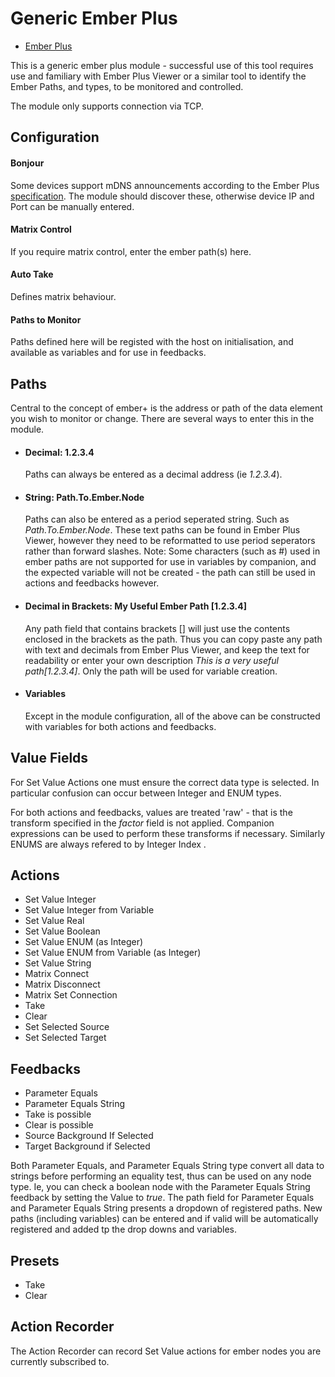 # Generic Ember Plus

- [Ember Plus](https://github.com/Lawo/ember-plus)

This is a generic ember plus module - successful use of this tool requires use and familiary with Ember Plus Viewer or a similar tool to identify the Ember Paths, and types, to be monitored and controlled.

The module only supports connection via TCP.

## Configuration

#### Bonjour

Some devices support mDNS announcements according to the Ember Plus [specification](https://github.com/Lawo/ember-plus/blob/master/documentation/Ember%2B%20Service%20Discovery.pdf). The module should discover these, otherwise device IP and Port can be manually entered.

#### Matrix Control

If you require matrix control, enter the ember path(s) here.

#### Auto Take

Defines matrix behaviour.

#### Paths to Monitor

Paths defined here will be registed with the host on initialisation, and available as variables and for use in feedbacks.

## Paths

Central to the concept of ember+ is the address or path of the data element you wish to monitor or change. There are several ways to enter this in the module.

- #### Decimal: 1.2.3.4

  Paths can always be entered as a decimal address (ie _1.2.3.4_).

- #### String: Path.To.Ember.Node

  Paths can also be entered as a period seperated string. Such as _Path.To.Ember.Node_. These text paths can be found in Ember Plus Viewer, however they need to be reformatted to use period seperators rather than forward slashes. Note: Some characters (such as #) used in ember paths are not supported for use in variables by companion, and the expected variable will not be created - the path can still be used in actions and feedbacks however.

- #### Decimal in Brackets: My Useful Ember Path [1.2.3.4]

  Any path field that contains brackets [] will just use the contents enclosed in the brackets as the path. Thus you can copy paste any path with text and decimals from Ember Plus Viewer, and keep the text for readability or enter your own description _This is a very useful path[1.2.3.4]_. Only the path will be used for variable creation.

- #### Variables
  Except in the module configuration, all of the above can be constructed with variables for both actions and feedbacks.

## Value Fields

For Set Value Actions one must ensure the correct data type is selected. In particular confusion can occur between Integer and ENUM types.

For both actions and feedbacks, values are treated 'raw' - that is the transform specified in the _factor_ field is not applied. Companion expressions can be used to perform these transforms if necessary.
Similarly ENUMS are always refered to by Integer Index .

## Actions

- Set Value Integer
- Set Value Integer from Variable
- Set Value Real
- Set Value Boolean
- Set Value ENUM (as Integer)
- Set Value ENUM from Variable (as Integer)
- Set Value String
- Matrix Connect
- Matrix Disconnect
- Matrix Set Connection
- Take
- Clear
- Set Selected Source
- Set Selected Target

## Feedbacks

- Parameter Equals
- Parameter Equals String
- Take is possible
- Clear is possible
- Source Background If Selected
- Target Background if Selected

Both Parameter Equals, and Parameter Equals String type convert all data to strings before performing an equality test, thus can be used on any node type. Ie, you can check a boolean node with the Parameter Equals String feedback by setting the Value to _true_. The path field for Parameter Equals and Parameter Equals String presents a dropdown of registered paths. New paths (including variables) can be entered and if valid will be automatically registered and added tp the drop downs and variables.

## Presets

- Take
- Clear

## Action Recorder

The Action Recorder can record Set Value actions for ember nodes you are currently subscribed to.
